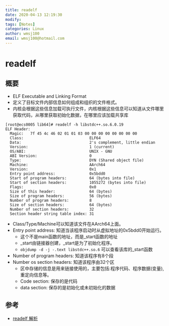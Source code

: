 ```yaml
---
title: readelf
date: 2020-04-13 12:19:30
modify: 
tags: [Notes]
categories: Linux
author: wmsj100
email: wmsj100@hotmail.com
---
```


# readelf

## 概要

- ELF Executable and Linking Format
- 定义了目标文件内部信息如何组成和组织的文件格式。
- 内核会根据这些信息加载可执行文件，内核根据这些信息可以知道从文件哪里获取代码，从哪里获取初始化数据，在哪里应该加载共享库

```
[root@ecs0005 lib64]# readelf -h libstdc++.so.6.0.19
ELF Header:
  Magic:   7f 45 4c 46 02 01 01 03 00 00 00 00 00 00 00 00
  Class:                             ELF64
  Data:                              2's complement, little endian
  Version:                           1 (current)
  OS/ABI:                            UNIX - GNU
  ABI Version:                       0
  Type:                              DYN (Shared object file)
  Machine:                           AArch64
  Version:                           0x1
  Entry point address:               0x5bdd0
  Start of program headers:          64 (bytes into file)
  Start of section headers:          1055272 (bytes into file)
  Flags:                             0x0
  Size of this header:               64 (bytes)
  Size of program headers:           56 (bytes)
  Number of program headers:         8
  Size of section headers:           64 (bytes)
  Number of section headers:         32
  Section header string table index: 31
```

- Class/Type/Machine可以知道该文件在AArch64上面。
- Entry point address: 知道当该程序启动时从虚拟地址的0x5bdd0开始运行。
	- 这个不是main函数的地址，而是_start函数的地址
	- _start由链接器创建，_start是为了初始化程序。
	- `objdump -d -j -.text libstdc++.so.6` 可以查看该库的_start函数
- Number of program headers: 知道该程序有8个段
- Number os section headers: 知道该程序由32个区
	- 区中存储的信息是用来链接使用的，主要包括:程序代码、程序数据(变量),重定向信息等。
	- Code section: 保存的是代码
	- data section: 保存的是初始化或未初始化的数据

## 参考

- [readelf 解析](https://blog.csdn.net/Linux_ever/article/details/78210089)
